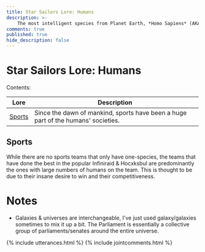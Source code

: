 ```yaml
---
title: Star Sailors Lore: Humans
description: >-
	The most intelligent species from Planet Earth, *Homo Sapiens* (AKA Humans) were initially dominant in space exploration, but due to their militaristic and tribalistic nature, scientific & technological pursuits and advancements were put on the backburner for some time as a series of wars and subsequent failed attempts at peace took center stage. Homo Sapiens only recently rediscovered the joys of space exploration, after their entire solar system was sabotaged for a time immediately after the Cosmosum Drought, when the senators of the Midgard Parliament helped to assimilate them into the universal family. Today, the humans are spread throughout the galaxy, as they seem to have not yet shaken the prehistoric urge to repopulate and spread their seed throughout the universe. This urge has seen them take over the four corners of the universe in much the same way as they took over the four corners of planet Earth over many thousands of years. While many continue to live on Earth, they are no longer separated or divided from the rest of civilization, and have become great architects of defensive architecture, weapons and have produced some of the greatest athletes Midgardia has ever seen. The defensive architecture style so loved by humans has helped with the redesign of the Parliament, which has been called "Midgardiacosl" for a time after the mythological Midylian name for the universe, as well as the creation of new sports stadiums for every weird and unusual sport played by the humans on Earth, as well as the ones created by the galaxy's other species.
comments: true
published: true
hide_description: false
---
```



# Star Sailors Lore: Humans
Contents:

| Lore | Description | 
|---|---|
| [Sports](#sports) | Since the dawn of mankind, sports have been a huge part of the humans' societies. |

## Sports
While there are no sports teams that only have one-species, the teams that have done the best in the popular Infiniraid & Hocxksbul are predominantly the ones with large numbers of humans on the team. This is thought to be due to their insane desire to win and their competitiveness.

# Notes
* Galaxies & universes are interchangeable, I've just used galaxy/galaxies sometimes to mix it up a bit. The Parliament is essentially a collective group of parliaments/senates around the entire universe.

{% include utterances.html %}
{% include jointcomments.html %}
